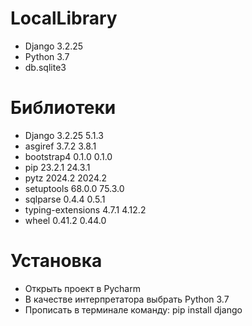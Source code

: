 # LocalLibrary
- Django	3.2.25
- Python 3.7
- db.sqlite3
# Библиотеки
- Django	3.2.25	5.1.3
- asgiref	3.7.2	3.8.1
- bootstrap4	0.1.0	0.1.0
- pip	23.2.1	24.3.1
- pytz	2024.2	2024.2
- setuptools	68.0.0	75.3.0
- sqlparse	0.4.4	0.5.1
- typing-extensions	4.7.1	4.12.2
- wheel	0.41.2	0.44.0
# Установка
- Открыть проект в Pycharm
- В качестве интерпретатора выбрать Python 3.7
- Прописать в терминале команду: pip install django
